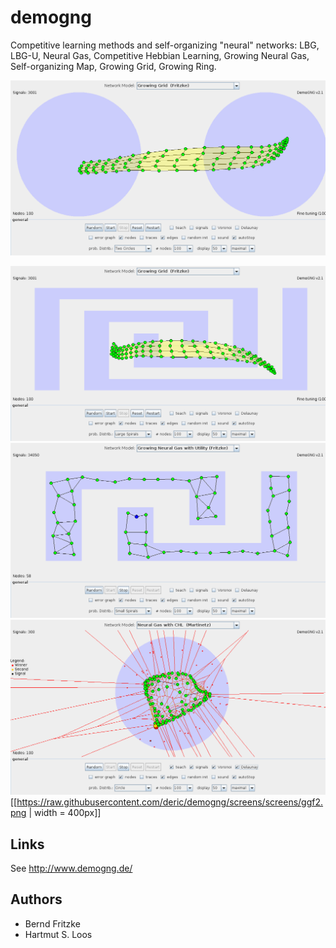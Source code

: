 # demogng

Competitive learning methods and self-organizing "neural" networks: LBG, LBG-U, Neural Gas, Competitive Hebbian Learning, Growing Neural Gas, Self-organizing Map, Growing Grid, Growing Ring.

![Growing grid](https://raw.githubusercontent.com/deric/demogng/screens/screens/ggf.png?width=600)

![](https://raw.githubusercontent.com/deric/demogng/screens/screens/ggf2.png)
![](https://raw.githubusercontent.com/deric/demogng/screens/screens/gng.png)
![](https://raw.githubusercontent.com/deric/demogng/screens/screens/gng1.png)
[[https://raw.githubusercontent.com/deric/demogng/screens/screens/ggf2.png | width = 400px]]



## Links

 See http://www.demogng.de/

## Authors

  * Bernd Fritzke
  * Hartmut S. Loos



